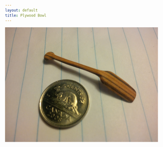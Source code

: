 ```yaml
---
layout: default
title: Plywood Bowl
---
```


<img src="\pics\Micro paddle\IMG_00000156.jpg" alt="the top of a 1 inch by 1 inch copper PCB, with white paint covering its surface.  It has pads for resistors and leds" class="img-responsive" />
